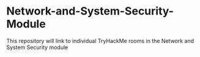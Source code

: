 # Network-and-System-Security-Module
This repository will link to individual TryHackMe rooms in the Network and System Security module
